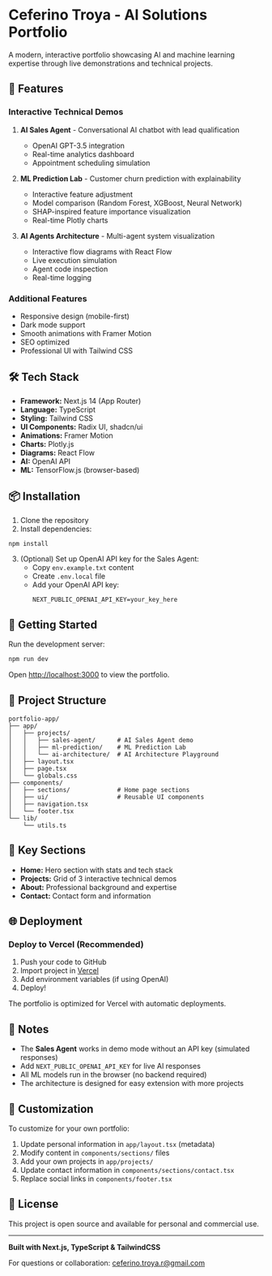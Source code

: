 # Ceferino Troya - AI Solutions Portfolio

A modern, interactive portfolio showcasing AI and machine learning expertise through live demonstrations and technical projects.

## 🚀 Features

### Interactive Technical Demos

1. **AI Sales Agent** - Conversational AI chatbot with lead qualification
   - OpenAI GPT-3.5 integration
   - Real-time analytics dashboard
   - Appointment scheduling simulation

2. **ML Prediction Lab** - Customer churn prediction with explainability
   - Interactive feature adjustment
   - Model comparison (Random Forest, XGBoost, Neural Network)
   - SHAP-inspired feature importance visualization
   - Real-time Plotly charts

3. **AI Agents Architecture** - Multi-agent system visualization
   - Interactive flow diagrams with React Flow
   - Live execution simulation
   - Agent code inspection
   - Real-time logging

### Additional Features
- Responsive design (mobile-first)
- Dark mode support
- Smooth animations with Framer Motion
- SEO optimized
- Professional UI with Tailwind CSS

## 🛠️ Tech Stack

- **Framework:** Next.js 14 (App Router)
- **Language:** TypeScript
- **Styling:** Tailwind CSS
- **UI Components:** Radix UI, shadcn/ui
- **Animations:** Framer Motion
- **Charts:** Plotly.js
- **Diagrams:** React Flow
- **AI:** OpenAI API
- **ML:** TensorFlow.js (browser-based)

## 📦 Installation

1. Clone the repository
2. Install dependencies:

```bash
npm install
```

3. (Optional) Set up OpenAI API key for the Sales Agent:
   - Copy `env.example.txt` content
   - Create `.env.local` file
   - Add your OpenAI API key:
     ```
     NEXT_PUBLIC_OPENAI_API_KEY=your_key_here
     ```

## 🚀 Getting Started

Run the development server:

```bash
npm run dev
```

Open [http://localhost:3000](http://localhost:3000) to view the portfolio.

## 📁 Project Structure

```
portfolio-app/
├── app/
│   ├── projects/
│   │   ├── sales-agent/      # AI Sales Agent demo
│   │   ├── ml-prediction/    # ML Prediction Lab
│   │   └── ai-architecture/  # AI Architecture Playground
│   ├── layout.tsx
│   ├── page.tsx
│   └── globals.css
├── components/
│   ├── sections/             # Home page sections
│   ├── ui/                   # Reusable UI components
│   ├── navigation.tsx
│   └── footer.tsx
└── lib/
    └── utils.ts
```

## 🎯 Key Sections

- **Home:** Hero section with stats and tech stack
- **Projects:** Grid of 3 interactive technical demos
- **About:** Professional background and expertise
- **Contact:** Contact form and information

## 🌐 Deployment

### Deploy to Vercel (Recommended)

1. Push your code to GitHub
2. Import project in [Vercel](https://vercel.com)
3. Add environment variables (if using OpenAI)
4. Deploy!

The portfolio is optimized for Vercel with automatic deployments.

## 📝 Notes

- The **Sales Agent** works in demo mode without an API key (simulated responses)
- Add `NEXT_PUBLIC_OPENAI_API_KEY` for live AI responses
- All ML models run in the browser (no backend required)
- The architecture is designed for easy extension with more projects

## 🔧 Customization

To customize for your own portfolio:

1. Update personal information in `app/layout.tsx` (metadata)
2. Modify content in `components/sections/` files
3. Add your own projects in `app/projects/`
4. Update contact information in `components/sections/contact.tsx`
5. Replace social links in `components/footer.tsx`

## 📄 License

This project is open source and available for personal and commercial use.

---

**Built with Next.js, TypeScript & TailwindCSS**

For questions or collaboration: ceferino.troya.r@gmail.com
